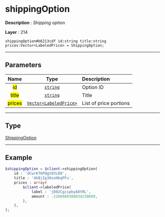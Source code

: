 # shippingOption

**Description** : *Shipping option*

**Layer** : 214

```tl
shippingOption#b6213cdf id:string title:string prices:Vector<LabeledPrice> = ShippingOption;
```

---

## Parameters

| Name | Type | Description |
| :---: | :---: | :--- |
| <mark>id</mark> | [`string`](type/string) | Option ID |
| <mark>title</mark> | [`string`](type/string) | Title |
| <mark>prices</mark> | [`Vector<LabeledPrice>`](type/LabeledPrice) | List of price portions |

---

## Type

[ShippingOption](type/ShippingOption)

---

## Example

```php
$shippingOption = $client->shippingOption(
	id : 'dCwrKT6PQgt03LB9',
	title : 'dkBjIp38soHbqPFu',
	prices : array(
		$client->labeledPrice(
			label : 'jD02CgispbyA8tRL',
			amount : -2268460388834238609,
		),
	),
);
```